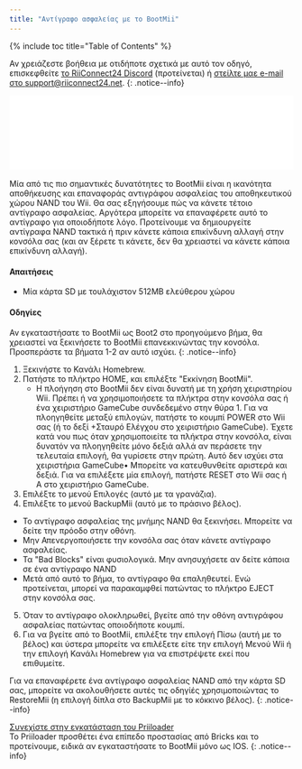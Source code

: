 ```yaml
---
title: "Αντίγραφο ασφαλείας με το BootMii"
---
```


{% include toc title="Table of Contents" %}

Αν χρειάζεστε βοήθεια με οτιδήποτε σχετικά με αυτό τον οδηγό, επισκεφθείτε [το RiiConnect24 Discord](https://discord.gg/b4Y7jfD) (προτείνεται) ή [στείλτε μαε e-mail στο support@riiconnect24.net](mailto:support@riiconnect24.net).
{: .notice--info}

![BootMii Logo](/images/bootmii.png)

Μία από τις πιο σημαντικές δυνατότητες το BootMii είναι η ικανότητα αποθήκευσης και επαναφοράς αντιγράφου ασφαλείας του αποθηκευτικού χώρου NAND του Wii. Θα σας εξηγήσουμε πώς να κάνετε τέτοιο αντίγραφο ασφαλείας. Αργότερα μπορείτε να επαναφέρετε αυτό το αντίγραφο για οποιοδήποτε λόγο. Προτείνουμε να δημιουργείτε αντίγραφα NAND τακτικά ή πριν κάνετε κάποια επικίνδυνη αλλαγή στην κονσόλα σας (και αν ξέρετε τι κάνετε, δεν θα χρειαστεί να κάνετε κάποια επικίνδυνη αλλαγή).

#### Απαιτήσεις
* Μία κάρτα SD με τουλάχιστον 512MB ελεύθερου χώρου

#### Οδηγίες
Αν εγκαταστήσατε το BootMii ως Boot2 στο προηγούμενο βήμα, θα χρειαστεί να ξεκινήσετε το BootMii επανεκκινώντας την κονσόλα. Προσπεράστε τα βήματα 1-2 αν αυτό ισχύει.
{: .notice--info}
1. Ξεκινήστε το Κανάλι Homebrew.
2. Πατήστε το πλήκτρο HOME, και επιλέξτε "Εκκίνηση BootMii".
   - Η πλοήγηση στο BootMii δεν είναι δυνατή με τη χρήση χειριστηρίου Wii. Πρέπει ή να χρησιμοποιήσετε τα πλήκτρα στην κονσόλα σας ή ένα χειριστήριο GameCube συνδεδεμένο στην θύρα 1. Για να πλοηγηθείτε μεταξύ επιλογών, πατήστε το κουμπί POWER στο Wii σας (ή το δεξί +Σταυρό Ελέγχου στο χειριστήριο GameCube). Έχετε κατά νου πως όταν χρησιμοποιείτε τα πλήκτρα στην κονσόλα, είναι δυνατόν να πλοηγηθείτε μόνο δεξιά αλλά αν περάσετε την τελευταία επιλογή, θα γυρίσετε στην πρώτη. Αυτό δεν ισχύει στα χειριστήρια GameCube• Μπορείτε να κατευθυνθείτε αριστερά και δεξιά. Για να επιλέξετε μία επιλογή, πατήστε RESET στο Wii σας ή Α στο χειριστήριο GameCube.
3. Επιλέξτε το μενού Επιλογές (αυτό με τα γρανάζια).
4. Επιλέξτε το μενού BackupMii (αυτό με το πράσινο βέλος).
- Το αντίγραφο ασφαλείας της μνήμης NAND θα ξεκινήσει. Μπορείτε να δείτε την πρόοδο στην οθόνη.
- Μην Απενεργοποιήσετε την κονσόλα σας όταν κάνετε αντίγραφο ασφαλείας.
- Τα "Bad Blocks" είναι φυσιολογικά. Μην ανησυχήσετε αν δείτε κάποια σε ένα αντίγραφο NAND
- Μετά από αυτό το βήμα, το αντίγραφο θα επαληθευτεί. Ενώ προτείνεται, μπορεί να παρακαμφθεί πατώντας το πλήκτρο EJECT στην κονσόλα σας.
5. Όταν το αντίγραφο ολοκληρωθεί, βγείτε από την οθόνη αντιγράφου ασφαλείας πατώντας οποιοδήποτε κουμπί.
6. Για να βγείτε από το BootMii, επιλέξτε την επιλογή Πίσω (αυτή με το βέλος) και ύστερα μπορείτε να επιλέξετε είτε την επιλογή Μενού Wii ή την επιλογή Κανάλι Homebrew για να επιστρέψετε εκεί που επιθυμείτε.

Για να επαναφέρετε ένα αντίγραφο ασφαλείας NAND από την κάρτα SD σας, μπορείτε να ακολουθήσετε αυτές τις οδηγίές χρησιμοποιώντας το RestoreMii (η επιλογή δίπλα στο BackupMii με το κόκκινο βέλος).
{: .notice--info}

[Συνεχίστε στην εγκατάσταση του Priiloader](priiloader)<br> Το Priiloader προσθέτει ένα επίπεδο προστασίας από Bricks και το προτείνουμε, ειδικά αν εγκαταστήσατε το BootMii μόνο ως IOS.
{: .notice--info}
